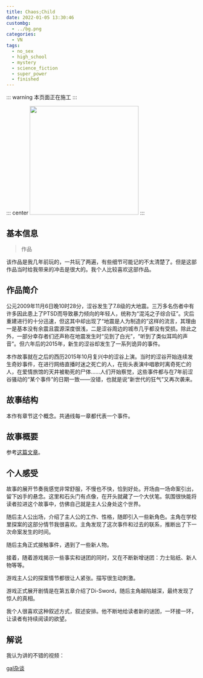 ```yaml
---
title: Chaos;Child
date: 2022-01-05 13:30:46
custombg:
  - ../bg.png
categories:
  - VN
tags:
  - no_sex
  - high_school
  - mystery
  - science_fiction
  - super_power
  - finished
---
```


::: warning
本页面正在施工
:::

::: center
<img src="../intro.jpg" style="width:30vw;"></img>
:::

## 基本信息

> 作品

该作品是我几年前玩的，一共玩了两遍，有些细节可能记的不太清楚了。但是这部作品当时给我带来的冲击是很大的。我个人比较喜欢这部作品。

## 作品简介

公元2009年11月6日晚10时28分，涩谷发生了7.8级的大地震。三万多名伤者中有许多因此患上了PTSD而导致暴力倾向的年轻人，统称为“混沌之子综合征”。灾后重建进行的十分迅速，但这其中却出现了“地震是人为制造的”这样的流言，其理由一是基本没有余震且震源深度很浅，二是涩谷周边的城市几乎都没有受损。除此之外，一部分幸存者们还声称在地震发生时“见到了白光”，“听到了类似耳鸣的声音”。但六年后的2015年，新生的涩谷却发生了一系列诡异的事件。

本作故事就在之后的西历2015年10月复兴中的涩谷上演。当时的涩谷开始连续发生奇妙事件，在进行网络直播时迷之死亡的人，在街头表演中唱歌时离奇死亡的人，在爱情旅馆的天井被勒死的尸体……人们开始察觉，这些事件都与在7年前涩谷骚动的“某个事件”的日期一致——没错，也就是说“新世代的狂气”又再次袭来。

## 故事结构

本作有章节这个概念。共通线每一章都代表一个事件。

## 故事概要

参考[这篇文章](https://zhuanlan.zhihu.com/p/270685797)。

## 个人感受

故事的展开节奏我感觉非常舒服，不慢也不快，恰到好处。开场由一场命案引出，留下凶手的悬念。这里和石头门有点像，在开头就藏了一个大伏笔。氛围很快能将读者拉进这个故事中，仿佛自己就是主人公身处这个世界。

随后主人公出场，介绍了主人公的工作、性格，随即引入一些新角色。主角在学校里探案的这部分情节我很喜欢。主角发现了这次事件和过去的联系，推断出了下一次命案发生的时间。

随后主角正式接触事件，遇到了一些新人物。

接着，随着游戏揭示一些事实和谜团的同时，又在不断新增谜团：力士贴纸、新人物等等。

游戏主人公的探案情节都很让人紧张。描写很生动刺激。

游戏正式展开剧情是在第五章介绍了Di-Sword，随后主角越陷越深，最终发现了惊人的真相。

我个人很喜欢这种叙述方式，叙述安排。他不断地给读者新的谜团，一环接一环，让读者有持续阅读的欲望。

## 解说

我认为讲的不错的视频：

[gal杂谈](https://www.bilibili.com/video/BV1RT4y1P7iN)
